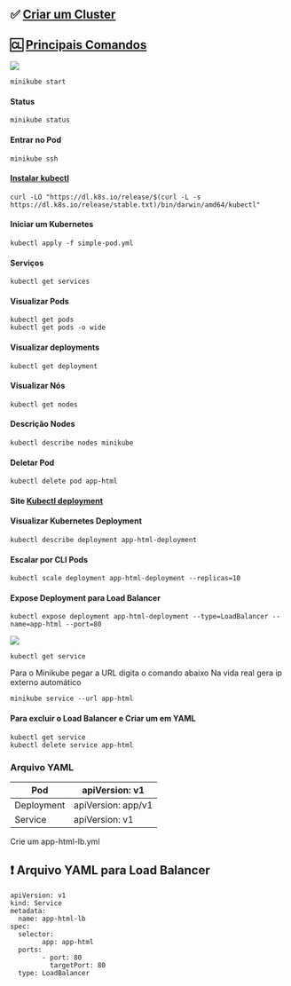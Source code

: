 ## ✅ [Criar um Cluster](https://kubernetes.io/pt-br/docs/tutorials/kubernetes-basics/_print/)
## 🆑 [Principais Comandos](https://ebasso.net/wiki/index.php?title=Kubernetes:_Principais_Comandos)

![](https://img.shields.io/badge/Start-Minikube-orange)

	minikube start
#### Status
	minikube status
#### Entrar no Pod
	minikube ssh
#### [Instalar kubectl](https://kubernetes.io/docs/tasks/tools/install-kubectl-macos/)
    curl -LO "https://dl.k8s.io/release/$(curl -L -s https://dl.k8s.io/release/stable.txt)/bin/darwin/amd64/kubectl"
#### Iniciar um Kubernetes
	kubectl apply -f simple-pod.yml
#### Serviços
	kubectl get services
#### Visualizar Pods
	kubectl get pods
	kubectl get pods -o wide
#### Visualizar deployments
	kubectl get deployment
#### Visualizar Nós
	kubectl get nodes
#### Descrição Nodes
	kubectl describe nodes minikube
#### Deletar Pod
	kubectl delete pod app-html
#### Site [Kubectl deployment](https://kubernetes.io/docs/concepts/workloads/controllers/deployment/)
#### Visualizar Kubernetes Deployment
	kubectl describe deployment app-html-deployment
#### Escalar por CLI Pods
	kubectl scale deployment app-html-deployment --replicas=10
#### Expose Deployment para Load Balancer
	kubectl expose deployment app-html-deployment --type=LoadBalancer --name=app-html --port=80
![](https://img.shields.io/badge/Verificar-Serviço-red)
	
 	kubectl get service
Para o Minikube pegar a URL digita o comando abaixo
Na vida real gera ip externo automático

	minikube service --url app-html
 #### Para excluir o Load Balancer e Criar um em YAML
 	kubectl get service
  	kubectl delete service app-html
### Arquivo YAML
| Pod | apiVersion: v1 |
|-|-|
| Deployment | apiVersion: app/v1 |
| Service    | apiVersion: v1     |
 Crie um app-html-lb.yml
 ## ❗️ Arquivo YAML para Load Balancer
	apiVersion: v1
	kind: Service
	metadata: 
  	  name: app-html-lb
	spec:
  	  selector:
    	    app: app-html
  	  ports:
    	    - port: 80
      	      targetPort: 80
 	  type: LoadBalancer
